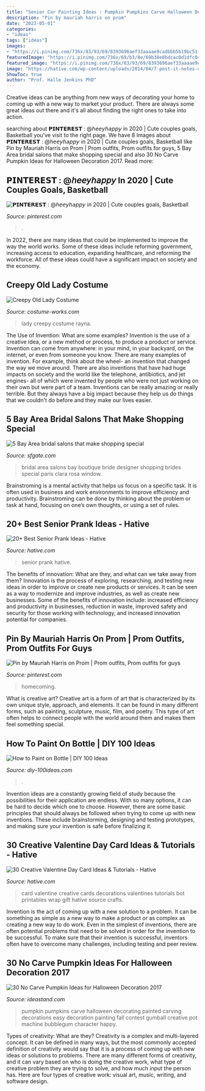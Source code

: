 ```yaml
---
title: "Senior Car Painting Ideas : Pumpkin Pumpkins Carve Halloween Decorating Painted Carving Decorations Easy Decoration Painting Fall Contest Gumball Creative Pot Machine Bubblegum Character Happy"
description: "Pin by mauriah harris on prom"
date: "2023-05-01"
categories:
- "ideas"
tags: ["ideas"]
images:
- "https://i.pinimg.com/736x/83/93/69/8393696aef33aaaae9cadbbb5b19bc51.jpg"
featuredImage: "https://i.pinimg.com/736x/69/b3/8e/69b38e8bdcac0d1dfc04b1a3393f231f--prom.jpg"
featured_image: "https://i.pinimg.com/736x/83/93/69/8393696aef33aaaae9cadbbb5b19bc51.jpg"
image: "https://hative.com/wp-content/uploads/2014/04/7-post-it-notes-on-wall.jpg"
ShowToc: true
author: "Prof. Halle Jenkins PhD"
---
```



Creative ideas can be anything from new ways of decorating your home to coming up with a new way to market your product. There are always some great ideas out there and it's all about finding the right ones to take into action.

	

		
searching about 𝗣𝗜𝗡𝗧𝗘𝗥𝗘𝗦𝗧 : @𝘩𝘦𝘦𝘺𝘩𝘢𝘱𝘱𝘺 in 2020 | Cute couples goals, Basketball you've visit to the right page. We have 8 Images about 𝗣𝗜𝗡𝗧𝗘𝗥𝗘𝗦𝗧 : @𝘩𝘦𝘦𝘺𝘩𝘢𝘱𝘱𝘺 in 2020 | Cute couples goals, Basketball like Pin by Mauriah Harris on Prom | Prom outfits, Prom outfits for guys, 5 Bay Area bridal salons that make shopping special and also 30 No Carve Pumpkin Ideas for Halloween Decoration 2017. Read more:
		
    
## 𝗣𝗜𝗡𝗧𝗘𝗥𝗘𝗦𝗧 : @𝘩𝘦𝘦𝘺𝘩𝘢𝘱𝘱𝘺 In 2020 | Cute Couples Goals, Basketball

<img loading=lazy src="https://i.pinimg.com/736x/83/93/69/8393696aef33aaaae9cadbbb5b19bc51.jpg" onerror="this.onerror=null;this.src='https://tse1.mm.bing.net/th?id=OIP.U4g7iact-xtpmlDjlg6upQHaJ5&amp;pid=15.1';" alt="𝗣𝗜𝗡𝗧𝗘𝗥𝗘𝗦𝗧 : @𝘩𝘦𝘦𝘺𝘩𝘢𝘱𝘱𝘺 in 2020 | Cute couples goals, Basketball">

_Source: pinterest.com_

>. 

	

In 2022, there are many ideas that could be implemented to improve the way the world works. Some of these ideas include reforming government, increasing access to education, expanding healthcare, and reforming the workforce. All of these ideas could have a significant impact on society and the economy.

    
## Creepy Old Lady Costume

<img loading=lazy src="https://photos.costume-works.com/full/creepy_old_lady.jpg" onerror="this.onerror=null;this.src='https://tse2.mm.bing.net/th?id=OIP.y_eiFsnDL5SHattJFu_p5AHaJ3&amp;pid=15.1';" alt="Creepy Old Lady Costume">

_Source: costume-works.com_

>lady creepy costume rayna. 

	

The Use of Invention: What are some examples?
Invention is the use of a creative idea, or a new method or process, to produce a product or service. Invention can come from anywhere: in your mind, in your backyard, on the internet, or even from someone you know. 
There are many examples of invention. For example, think about the wheel- an invention that changed the way we move around. There are also inventions that have had huge impacts on society and the world like the telephone, antibiotics, and jet engines- all of which were invented by people who were not just working on their own but were part of a team. 
Inventions can be really amazing or really terrible. But they always have a big impact because they help us do things that we couldn't do before and they make our lives easier.

    
## 5 Bay Area Bridal Salons That Make Shopping Special

<img loading=lazy src="https://s.hdnux.com/photos/30/23/04/6369578/3/rawImage.jpg" onerror="this.onerror=null;this.src='https://tse2.mm.bing.net/th?id=OIP.YcGbdmPLrjai3UisiRvm1QHaE7&amp;pid=15.1';" alt="5 Bay Area bridal salons that make shopping special">

_Source: sfgate.com_

>bridal area salons bay boutique bride designer shopping brides special paris clara rosa window. 

	

Brainstroming is a mental activity that helps us focus on a specific task. It is often used in business and work environments to improve efficiency and productivity. Brainstroming can be done by thinking about the problem or task at hand, focusing on one’s own thoughts, or using a set of rules.

    
## 20+ Best Senior Prank Ideas - Hative

<img loading=lazy src="https://hative.com/wp-content/uploads/2014/04/7-post-it-notes-on-wall.jpg" onerror="this.onerror=null;this.src='https://tse1.mm.bing.net/th?id=OIP.ymmDJbDiMLPCiQcK-HupPAHaGL&amp;pid=15.1';" alt="20+ Best Senior Prank Ideas - Hative">

_Source: hative.com_

>senior prank hative. 

	

The benefits of innovation: What are they, and what can we take away from them?
Innovation is the process of exploring, researching, and testing new ideas in order to improve or create new products or services. It can be seen as a way to modernize and improve industries, as well as create new businesses. Some of the benefits of innovation include: increased efficiency and productivity in businesses, reduction in waste, improved safety and security for those working with technology, and increased innovation potential for companies.

    
## Pin By Mauriah Harris On Prom | Prom Outfits, Prom Outfits For Guys

<img loading=lazy src="https://i.pinimg.com/736x/69/b3/8e/69b38e8bdcac0d1dfc04b1a3393f231f--prom.jpg" onerror="this.onerror=null;this.src='https://tse3.mm.bing.net/th?id=OIP.XIT8wNLMHYv5i50m7v072AHaJ3&amp;pid=15.1';" alt="Pin by Mauriah Harris on Prom | Prom outfits, Prom outfits for guys">

_Source: pinterest.com_

>homecoming. 

	

What is creative art?
Creative art is a form of art that is characterized by its own unique style, approach, and elements. It can be found in many different forms, such as painting, sculpture, music, film, and poetry. This type of art often helps to connect people with the world around them and makes them feel something special.

    
## How To Paint On Bottle | DIY 100 Ideas

<img loading=lazy src="https://diy-100ideas.com/wp-content/uploads/2014/11/How-to-Paint-on-Bottle-1-502x670.jpg" onerror="this.onerror=null;this.src='https://tse3.mm.bing.net/th?id=OIP.lUA_EDQdx6zN0qPu1UWXhgHaJ4&amp;pid=15.1';" alt="How to Paint on Bottle | DIY 100 Ideas">

_Source: diy-100ideas.com_

>. 

	

Invention ideas are a constantly growing field of study because the possibilities for their application are endless. With so many options, it can be hard to decide which one to choose. However, there are some basic principles that should always be followed when trying to come up with new inventions. These include brainstorming, designing and testing prototypes, and making sure your invention is safe before finalizing it.

    
## 30 Creative Valentine Day Card Ideas &amp; Tutorials - Hative

<img loading=lazy src="https://hative.com/wp-content/uploads/2014/10/valentine-card-ideas/18-valentine-card-ideas.jpg" onerror="this.onerror=null;this.src='https://tse3.mm.bing.net/th?id=OIP.q4TQcFCQEtA37eTCNez9GwHaLH&amp;pid=15.1';" alt="30 Creative Valentine Day Card Ideas &amp; Tutorials - Hative">

_Source: hative.com_

>card valentine creative cards decorations valentines tutorials bot printables wrap gift hative source crafts. 

	

Invention is the act of coming up with a new solution to a problem. It can be something as simple as a new way to make a product or as complex as creating a new way to do work. Even in the simplest of inventions, there are often potential problems that need to be solved in order for the invention to be successful. To make sure that their invention is successful, inventors often have to overcome many challenges, including testing and peer review.

    
## 30 No Carve Pumpkin Ideas For Halloween Decoration 2017

<img loading=lazy src="http://ideastand.com/wp-content/uploads/2014/10/no-carve-pumpkin-ideas/19-bubblegum-machine.jpg" onerror="this.onerror=null;this.src='https://tse4.mm.bing.net/th?id=OIP.Iiora0M5eO6WCyFd98uK7QHaJ4&amp;pid=15.1';" alt="30 No Carve Pumpkin Ideas for Halloween Decoration 2017">

_Source: ideastand.com_

>pumpkin pumpkins carve halloween decorating painted carving decorations easy decoration painting fall contest gumball creative pot machine bubblegum character happy. 

	

Types of creativity: What are they?
Creativity is a complex and multi-layered concept. It can be defined in many ways, but the most commonly accepted definition of creativity would say that it is a process of coming up with new ideas or solutions to problems. There are many different forms of creativity, and it can vary based on who is doing the creative work, what type of creative problem they are trying to solve, and how much input the person has. Here are four types of creative work: visual art, music, writing, and software design.

